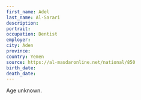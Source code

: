 ```yaml
---
first_name: Adel
last_name: Al-Sarari
description: 
portrait: 
occupation: Dentist
employer: 
city: Aden
province: 
country: Yemen
source: https://al-masdaronline.net/national/850
birth_date: 
death_date: 
---
```


Age unknown.